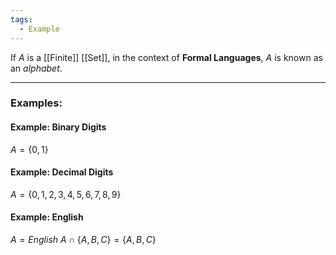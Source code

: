 ```yaml
---
tags:
  - Example
---
```

If $A$ is a [[Finite]] [[Set]], in the context of **Formal Languages**, $A$ is known as an _alphabet_.

---
### Examples:
#### Example: Binary Digits
$A = \{0, 1\}$
#### Example: Decimal Digits
$A = \{0, 1, 2, 3, 4, 5, 6, 7, 8, 9 \}$
#### Example: English 
$A = English$
$A \cap \{A, B, C\} = \{A, B, C\}$